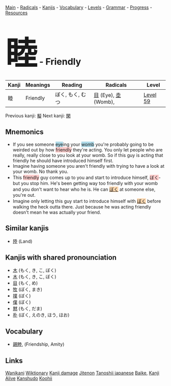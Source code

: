 <style> bigfont {font-size: 100px}</style>
[Main](../README.md) -
[Radicals](../radicals.md) -
[Kanjis](../kanjis.md) -
[Vocabulary](../vocabulary.md) -
[Levels](../levels.md) -
[Grammar](../grammar.md) - 
[Progress](../progress.md) -
[Resources](../resources.md)
# <bigfont> 睦</bigfont> - Friendly 

| Kanji | Meanings | Reading | Radicals | Level |
| --- | --- | --- | --- | --- |
| 睦 | Friendly | ぼく, もく, むつ | [目](../radicals/目.md) (Eye), [坴](../radicals/坴.md) (Womb),  | [Level 59](../levels/wk_level59.md) |

Previous kanji: [擬](擬.md) Next kanji: [閑](閑.md) 

## Mnemonics
 * If you see someone <span style="background-color:#ADD8E6"> eye</span>ing your <span style="background-color:#ADD8E6"> womb</span> you're probably going to be weirded out by how <span style="background-color:#ffcccb"> friendly</span> they're acting. You only let people who are really, really close to you look at your womb. So if this guy is acting that friendly he should have introduced himself first.
* Imagine having someone you aren't friendly with trying to have a look at your womb. No thank you.
* This <span style="background-color:#ffcccb"> friendly</span> guy comes up to you and start to introduce himself, <span style="background-color:#ffcccb"> ぼく</span>- but you stop him. He's been getting way too friendly with your womb and you don't want to hear who he is. He can <span style="background-color:#fed8b1"> [ぼく](https://jisho.org/search/ぼく)</span> at someone else, you're out.
* Imagine only letting this guy start to introduce himself with <span style="background-color:#fed8b1"> [ぼく](https://jisho.org/search/ぼく)</span> before walking the heck outta there. Just because he was acting friendly doesn't mean he was actually your friend.


## Similar kanjis
 * [陸](陸.md) (Land)



## Kanjis with shared pronounciation
 * [木](木.md) (もく, き, こ, ぼく)
* [木](木.md) (もく, き, こ, ぼく)
* [目](目.md) (もく, め)
* [牧](牧.md) (ぼく, まき)
* [撲](撲.md) (ぼく)
* [僕](僕.md) (ぼく)
* [黙](黙.md) (もく, だま)
* [朴](朴.md) (ぼく, えのき, ほう, ほお)



## Vocabulary
 * [親睦](../vocabulary/睦.md), (Friendship, Amity)




## Links 


[Wanikani](https://www.wanikani.com/kanji/睦)
[Wiktionary](https://en.wiktionary.org/wiki/睦)
[Kanji damage](http://www.kanjidamage.com/kanji/search?utf8=✓&q=睦)
[Jitenon](https://jitenon.com/kanji/睦)
[Tanoshii japanese](https://www.tanoshiijapanese.com/dictionary/kanji.cfm?k=睦)
[Baike](https://baike.baidu.com/item/睦),
[Kanji Alive](https://app.kanjialive.com/睦)
[Kanshudo](https://www.kanshudo.com/searchmn?q=睦)
[Koohii](https://kanji.koohii.com/study/kanji/睦)
